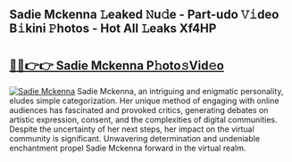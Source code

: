 ## Sadie Mckenna 𝙻eaked 𝙽u𝚍e - Part-udo 𝚅𝚒deo B𝚒kini 𝙿hotos - Hot All 𝙻eaks Xf4HP

# <h2><a href="http://ld6276v.urlbe.top/?page=Sadie+Mckenna">🔗🔗👉👉 Sadie Mckenna P𝚑oto𝚜Vid𝚎o</a></h2>

[![Sadie Mckenna](https://i.imgur.com/eBuTRDB.gif)](http://ld6276v.urlbe.top/?page=Sadie+Mckenna)
Sadie Mckenna, an intriguing and enigmatic personality, eludes simple categorization. Her unique method of engaging with online audiences has fascinated and provoked critics, generating debates on artistic expression, consent, and the complexities of digital communities. Despite the uncertainty of her next steps, her impact on the virtual community is significant. Unwavering determination and undeniable enchantment propel Sadie Mckenna forward in the virtual realm.
